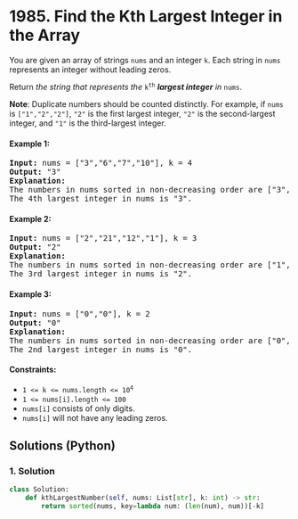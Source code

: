 # 1985. Find the Kth Largest Integer in the Array
You are given an array of strings `nums` and an integer `k`. Each string in `nums` represents an integer without leading zeros.

Return *the string that represents the* <code>k<sup>th</sup></code> ***largest integer** in* `nums`.

**Note**: Duplicate numbers should be counted distinctly. For example, if `nums` is `["1","2","2"]`, `"2"` is the first largest integer, `"2"` is the second-largest integer, and `"1"` is the third-largest integer.

#### Example 1:
<pre>
<strong>Input:</strong> nums = ["3","6","7","10"], k = 4
<strong>Output:</strong> "3"
<strong>Explanation:</strong>
The numbers in nums sorted in non-decreasing order are ["3","6","7","10"].
The 4th largest integer in nums is "3".
</pre>

#### Example 2:
<pre>
<strong>Input:</strong> nums = ["2","21","12","1"], k = 3
<strong>Output:</strong> "2"
<strong>Explanation:</strong>
The numbers in nums sorted in non-decreasing order are ["1","2","12","21"].
The 3rd largest integer in nums is "2".
</pre>

#### Example 3:
<pre>
<strong>Input:</strong> nums = ["0","0"], k = 2
<strong>Output:</strong> "0"
<strong>Explanation:</strong>
The numbers in nums sorted in non-decreasing order are ["0","0"].
The 2nd largest integer in nums is "0".
</pre>

#### Constraints:
* <code>1 <= k <= nums.length <= 10<sup>4</sup></code>
* `1 <= nums[i].length <= 100`
* `nums[i]` consists of only digits.
* `nums[i]` will not have any leading zeros.

## Solutions (Python)

### 1. Solution
```Python
class Solution:
    def kthLargestNumber(self, nums: List[str], k: int) -> str:
        return sorted(nums, key=lambda num: (len(num), num))[-k]
```
